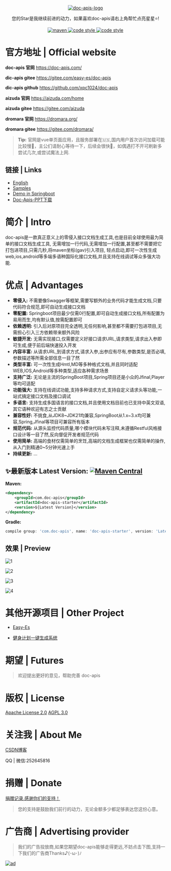 <p align="center">
  <a href="https://doc-apis.com/">
   <img alt="doc-apis-logo" src="https://iknow.hs.net/e21b7ba1-949f-499d-8c29-2b3eb2ec3fd4.png">
  </a>
</p>

<p align="center">
  您的Star是我继续前进的动力，如果喜欢doc-apis请右上角帮忙点亮星星⭐!
</p>

<p align="center">
  <a href="https://search.maven.org/search?q=g:com.doc-apis%20a:*">
    <img alt="maven" src="https://img.shields.io/github/v/release/xpc1024/doc-apis?include_prereleases&logo=xpc&style=plastic">
  </a>
  <a href="https://www.apache.org/licenses/LICENSE-2.0">
    <img alt="code style" src="https://img.shields.io/badge/license-Apache%202.0-4EB1BA.svg?style=flat-square">
  </a>
  <a href="https://www.gnu.org/licenses/agpl-3.0.html">
    <img alt="code style" src="https://img.shields.io/badge/license-AGPL 3.0%20-4EB1BA.svg?style=flat-square">
  </a>
</p>

# 官方地址 | Official website


**doc-apis 官网**  https://doc-apis.com/

**dic-apis gitee** https://gitee.com/easy-es/doc-apis

**dic-apis github** https://github.com/xpc1024/doc-apis

**aizuda 官网** https://aizuda.com/home

**aizuda gitee** https://gitee.com/aizuda


**dromara 官网** https://dromara.org/


**dromara gitee** https://gitee.com/dromara/


> **Tip:** 官网是vue单页面应用，且服务部署在🇺🇸,国内用户首次访问加载可能比较慢🐢，主公们请耐心等待一下，后续会很快🏹，如偶遇打不开可刷新多尝试几次,或尝试魔法上网.


## 链接 | Links

- [English](https://github.com/xpc1024/doc-apis/blob/main/README.md)
- [Samples](https://github.com/xpc1024/doc-apis/tree/main/doc-apis-test)
- [Demo in Springboot](https://github.com/xpc1024/doc-apis-springboot-demo-en)
- [Doc-Apis-PPT下载](https://iknow.hs.net/21df32cf-35fb-44f0-945f-06330408c1bd.pptx)


# 简介 | Intro


doc-apis是一款真正意义上的零侵入接口文档生成工具,也是目前全球使用最为简单的接口文档生成工具,
无需增加一行代码,无需增加一行配置,甚至都不需要把它打包进项目,只需几秒,将maven坐标(gav)引入项目,
轻点启动,即可一次性生成web,ios,android等多端多语种国际化接口文档,并且支持在线调试等众多强大功能.

# 优点 | Advantages


- **零侵入:** 不需要像Swagger等框架,需要写额外的业务代码才能生成文档,只要代码符合规范,即可自动生成接口文档
- **零配置:** Springboot项目最少仅需0行配置,即可自动生成接口文档,所有配置为易用而生,均有默认值,按需配置即可
- **依赖透明:** 引入后对原项目完全透明,无任何影响,甚至都不需要打包进项目,无需担心引入三方依赖带来额外风险
- **敏捷开发:** 无需实现接口,仅需要定义好接口请求URL,请求类型,请求出入参即可生成,便于前后端快速投入开发
- **内容丰富:** 从请求URL,到请求方式,请求入参,出参应有尽有,参数类型,是否必填,参数描述等所需全部信息一目了然
- **类型丰富:** 可一次性生成Hmtl,MD等多种格式文档,并且同时适配WEB,IOS,Android等多种类型,适应各种需求场景
- **支持广泛:** 无论是主流的SpringBoot项目,Spring项目还是小众的Jfinal,Player等均可适配
- **功能强大:** 支持在线调试功能,支持多种请求方式,支持自定义请求头等功能,一站式搞定接口文档及接口调试
- **多语言:** 支持生成多国语言的接口文档,并且使用文档目前也已支持中英文双语,其它语种欢迎有志之士贡献
- **兼容性好:** 不挑食,从JDK8~JDK21均兼容,SpringBoot从1.x~3.x均可兼容,Spring,Jfinal等项目可兼容所有版本
- **规范代码:** 从源头监控代码质量,哪个模块代码未写注释,未遵循Restful风格接口设计等一目了然,反向督促开发者规范代码
- **使用简单:** 高端的食材仅需简单的烹饪,高端的文档生成框架也仅需简单的操作,从入门到精通0~5分钟光速上手
- **持续更新:** ...


## ✨最新版本 Latest Version: [![Maven Central](https://img.shields.io/github/v/release/xpc1024/doc-apis?include_prereleases&logo=xpc&style=plastic)](https://search.maven.org/search?q=g:com.doc-apis)

**Maven:**

```xml
<dependency>
    <groupId>com.doc-apis</groupId>
    <artifactId>doc-apis-starter</artifactId>
    <version>${Latest Version}</version>
</dependency>
```
**Gradle:**

```groovy
compile group: 'com.doc-apis', name: 'doc-apis-starter', version: 'Latest Version'
```

## 效果 | Preview

![1](https://iknow.hs.net/137a4503-58e8-4c0c-a26e-a74cb7698707.png)
<br/>

![2](https://iknow.hs.net/b55a8fc4-7cf8-4754-b19f-3b2a216d168a.png)
<br/>

![3](https://iknow.hs.net/d4b68ca0-a529-4b44-86a8-f5ccb43ff395.png)
<br/>


![4](https://iknow.hs.net/b798375f-3d50-4367-920d-53d0e398deca.png)
<br/>

# 其他开源项目 | Other Project


- [Easy-Es](https://gitee.com/dromara/easy-es)

- [健身计划一键生成系统](https://gitee.com/easy-es/fit-plan)

# 期望 | Futures


> 欢迎提出更好的意见，帮助完善 doc-apis

# 版权 | License


[Apache License 2.0](https://www.apache.org/licenses/LICENSE-2.0)
[AGPL 3.0](https://www.gnu.org/licenses/agpl-3.0.html)

# 关注我 | About Me


[CSDN博客](https://blog.csdn.net/lovexiaotaozi?spm=3001.5343)

QQ | 微信:252645816


# 捐赠 | Donate


[捐赠记录,感谢你们的支持！](https://www.doc-apis.com/pages/b52ac5/)

> 您的支持是鼓励我们前行的动力，无论金额多少都足够表达您这份心意。

# 广告商 | Advertising provider

> 我们的广告投放商,如果您期望doc-apis能够走得更远,不妨点击下图,支持一下我们的广告商Thanks♪(･ω･)ﾉ

<a href="https://www.mingdao.com?s=utm_206&utm_source=doc-apis&utm_campaign=IT%E7%BD%91%E7%AB%99&utm_content=%E6%B3%A8%E5%86%8C%E4%BD%93%E9%AA%8C">
  <img alt="ad" src="https://iknow.hs.net/00b4a54c-6505-4776-9232-f0a9d9768fac.jpg">
</a>

<br/>
